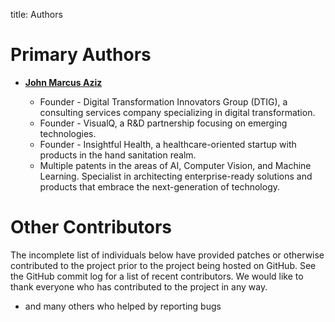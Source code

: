 title: Authors

Primary Authors
===============

* __[John Marcus Aziz](https://github.com/john-abdelsayed)__

    - Founder - Digital Transformation Innovators Group (DTIG), a consulting services company specializing in digital transformation.
    - Founder - VisualQ, a R&D partnership focusing on emerging technologies.
    - Founder - Insightful Health, a healthcare-oriented startup with products in the hand sanitation realm.
    - Multiple patents in the areas of AI, Computer Vision, and Machine Learning.
Specialist in architecting enterprise-ready solutions and products that embrace the next-generation of technology.

Other Contributors
==================

The incomplete list of individuals below have provided patches or otherwise
contributed to the project prior to the project being hosted on GitHub. See the
GitHub commit log for a list of recent contributors. We would like to thank
everyone who has contributed to the project in any way.


* and many others who helped by reporting bugs
